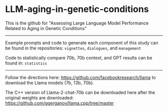 # LLM-aging-in-genetic-conditions

This is the github for "Assessing Large Language Model Performance Related to Aging in Genetic Conditions"

-----------------------------------------------------------------------------------------------------

Example prompts and code to generate each component of this study can be found in the repositories: `vignettes`, `dialogues`, and `management`

Code to statistically compare 70b, 70b context, and GPT results can be found in: `statistics`

-----------------------------------------------------------------------------------------------------

Follow the directions here: https://github.com/facebookresearch/llama to download the Llama models (7b, 13b, 70b).

The C++ version of Llama-2-chat-70b can be downloaded here after the original weights are downloaded: https://github.com/ggerganov/llama.cpp/tree/master

